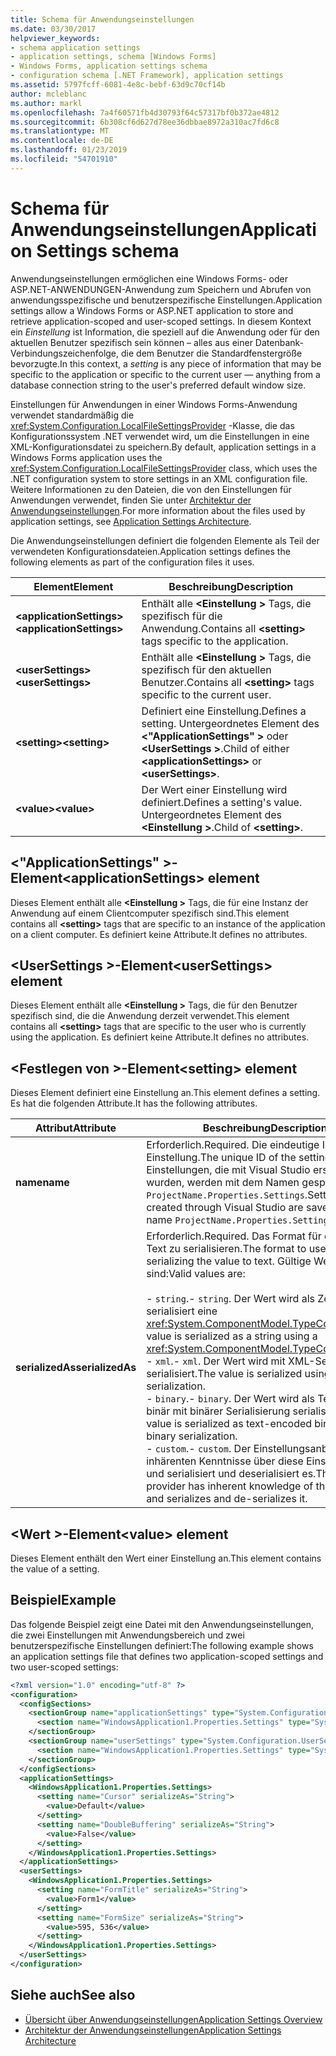 ```yaml
---
title: Schema für Anwendungseinstellungen
ms.date: 03/30/2017
helpviewer_keywords:
- schema application settings
- application settings, schema [Windows Forms]
- Windows Forms, application settings schema
- configuration schema [.NET Framework], application settings
ms.assetid: 5797fcff-6081-4e8c-bebf-63d9c70cf14b
author: mcleblanc
ms.author: markl
ms.openlocfilehash: 7a4f60571fb4d30793f64c57317bf0b372ae4812
ms.sourcegitcommit: 6b308cf6d627d78ee36dbbae8972a310ac7fd6c8
ms.translationtype: MT
ms.contentlocale: de-DE
ms.lasthandoff: 01/23/2019
ms.locfileid: "54701910"
---
```

# <a name="application-settings-schema"></a><span data-ttu-id="3926c-102">Schema für Anwendungseinstellungen</span><span class="sxs-lookup"><span data-stu-id="3926c-102">Application Settings schema</span></span>

<span data-ttu-id="3926c-103">Anwendungseinstellungen ermöglichen eine Windows Forms- oder ASP.NET-ANWENDUNGEN-Anwendung zum Speichern und Abrufen von anwendungsspezifische und benutzerspezifische Einstellungen.</span><span class="sxs-lookup"><span data-stu-id="3926c-103">Application settings allow a Windows Forms or ASP.NET application to store and retrieve application-scoped and user-scoped settings.</span></span> <span data-ttu-id="3926c-104">In diesem Kontext ein *Einstellung* ist Information, die speziell auf die Anwendung oder für den aktuellen Benutzer spezifisch sein können – alles aus einer Datenbank-Verbindungszeichenfolge, die dem Benutzer die Standardfenstergröße bevorzugte.</span><span class="sxs-lookup"><span data-stu-id="3926c-104">In this context, a *setting* is any piece of information that may be specific to the application or specific to the current user — anything from a database connection string to the user's preferred default window size.</span></span>

<span data-ttu-id="3926c-105">Einstellungen für Anwendungen in einer Windows Forms-Anwendung verwendet standardmäßig die <xref:System.Configuration.LocalFileSettingsProvider> -Klasse, die das Konfigurationssystem .NET verwendet wird, um die Einstellungen in eine XML-Konfigurationsdatei zu speichern.</span><span class="sxs-lookup"><span data-stu-id="3926c-105">By default, application settings in a Windows Forms application uses the <xref:System.Configuration.LocalFileSettingsProvider> class, which uses the .NET configuration system to store settings in an XML configuration file.</span></span> <span data-ttu-id="3926c-106">Weitere Informationen zu den Dateien, die von den Einstellungen für Anwendungen verwendet, finden Sie unter [Architektur der Anwendungseinstellungen](~/docs/framework/winforms/advanced/application-settings-architecture.md).</span><span class="sxs-lookup"><span data-stu-id="3926c-106">For more information about the files used by application settings, see [Application Settings Architecture](~/docs/framework/winforms/advanced/application-settings-architecture.md).</span></span>

<span data-ttu-id="3926c-107">Die Anwendungseinstellungen definiert die folgenden Elemente als Teil der verwendeten Konfigurationsdateien.</span><span class="sxs-lookup"><span data-stu-id="3926c-107">Application settings defines the following elements as part of the configuration files it uses.</span></span>

| <span data-ttu-id="3926c-108">Element</span><span class="sxs-lookup"><span data-stu-id="3926c-108">Element</span></span>                    | <span data-ttu-id="3926c-109">Beschreibung</span><span class="sxs-lookup"><span data-stu-id="3926c-109">Description</span></span>                                                                           |
| -------------------------- | ------------------------------------------------------------------------------------- |
| <span data-ttu-id="3926c-110">**\<applicationSettings>**</span><span class="sxs-lookup"><span data-stu-id="3926c-110">**\<applicationSettings>**</span></span> | <span data-ttu-id="3926c-111">Enthält alle  **\<Einstellung >** Tags, die spezifisch für die Anwendung.</span><span class="sxs-lookup"><span data-stu-id="3926c-111">Contains all **\<setting>** tags specific to the application.</span></span>                         |
| <span data-ttu-id="3926c-112">**\<userSettings>**</span><span class="sxs-lookup"><span data-stu-id="3926c-112">**\<userSettings>**</span></span>        | <span data-ttu-id="3926c-113">Enthält alle  **\<Einstellung >** Tags, die spezifisch für den aktuellen Benutzer.</span><span class="sxs-lookup"><span data-stu-id="3926c-113">Contains all **\<setting>** tags specific to the current user.</span></span>                        |
| <span data-ttu-id="3926c-114">**\<setting>**</span><span class="sxs-lookup"><span data-stu-id="3926c-114">**\<setting>**</span></span>             | <span data-ttu-id="3926c-115">Definiert eine Einstellung.</span><span class="sxs-lookup"><span data-stu-id="3926c-115">Defines a setting.</span></span> <span data-ttu-id="3926c-116">Untergeordnetes Element des  **\<"ApplicationSettings" >** oder  **\<UserSettings >**.</span><span class="sxs-lookup"><span data-stu-id="3926c-116">Child of either **\<applicationSettings>** or **\<userSettings>**.</span></span> |
| <span data-ttu-id="3926c-117">**\<value>**</span><span class="sxs-lookup"><span data-stu-id="3926c-117">**\<value>**</span></span>               | <span data-ttu-id="3926c-118">Der Wert einer Einstellung wird definiert.</span><span class="sxs-lookup"><span data-stu-id="3926c-118">Defines a setting's value.</span></span> <span data-ttu-id="3926c-119">Untergeordnetes Element des  **\<Einstellung >**.</span><span class="sxs-lookup"><span data-stu-id="3926c-119">Child of **\<setting>**.</span></span>                                   |

## <a name="applicationsettings-element"></a><span data-ttu-id="3926c-120">\<"ApplicationSettings" >-Element</span><span class="sxs-lookup"><span data-stu-id="3926c-120">\<applicationSettings> element</span></span>

<span data-ttu-id="3926c-121">Dieses Element enthält alle  **\<Einstellung >** Tags, die für eine Instanz der Anwendung auf einem Clientcomputer spezifisch sind.</span><span class="sxs-lookup"><span data-stu-id="3926c-121">This element contains all **\<setting>** tags that are specific to an instance of the application on a client computer.</span></span> <span data-ttu-id="3926c-122">Es definiert keine Attribute.</span><span class="sxs-lookup"><span data-stu-id="3926c-122">It defines no attributes.</span></span>

## <a name="usersettings-element"></a><span data-ttu-id="3926c-123">\<UserSettings >-Element</span><span class="sxs-lookup"><span data-stu-id="3926c-123">\<userSettings> element</span></span>

<span data-ttu-id="3926c-124">Dieses Element enthält alle  **\<Einstellung >** Tags, die für den Benutzer spezifisch sind, die die Anwendung derzeit verwendet.</span><span class="sxs-lookup"><span data-stu-id="3926c-124">This element contains all **\<setting>** tags that are specific to the user who is currently using the application.</span></span> <span data-ttu-id="3926c-125">Es definiert keine Attribute.</span><span class="sxs-lookup"><span data-stu-id="3926c-125">It defines no attributes.</span></span>

## <a name="setting-element"></a><span data-ttu-id="3926c-126">\<Festlegen von >-Element</span><span class="sxs-lookup"><span data-stu-id="3926c-126">\<setting> element</span></span>

<span data-ttu-id="3926c-127">Dieses Element definiert eine Einstellung an.</span><span class="sxs-lookup"><span data-stu-id="3926c-127">This element defines a setting.</span></span> <span data-ttu-id="3926c-128">Es hat die folgenden Attribute.</span><span class="sxs-lookup"><span data-stu-id="3926c-128">It has the following attributes.</span></span>

| <span data-ttu-id="3926c-129">Attribut</span><span class="sxs-lookup"><span data-stu-id="3926c-129">Attribute</span></span>        | <span data-ttu-id="3926c-130">Beschreibung</span><span class="sxs-lookup"><span data-stu-id="3926c-130">Description</span></span> |
| ---------------- | ----------- |
| <span data-ttu-id="3926c-131">**name**</span><span class="sxs-lookup"><span data-stu-id="3926c-131">**name**</span></span>         | <span data-ttu-id="3926c-132">Erforderlich.</span><span class="sxs-lookup"><span data-stu-id="3926c-132">Required.</span></span> <span data-ttu-id="3926c-133">Die eindeutige ID der Einstellung.</span><span class="sxs-lookup"><span data-stu-id="3926c-133">The unique ID of the setting.</span></span> <span data-ttu-id="3926c-134">Einstellungen, die mit Visual Studio erstellt wurden, werden mit dem Namen gespeichert `ProjectName.Properties.Settings`.</span><span class="sxs-lookup"><span data-stu-id="3926c-134">Settings created through Visual Studio are saved with the name `ProjectName.Properties.Settings`.</span></span> |
| <span data-ttu-id="3926c-135">**serializedAs**</span><span class="sxs-lookup"><span data-stu-id="3926c-135">**serializedAs**</span></span> | <span data-ttu-id="3926c-136">Erforderlich.</span><span class="sxs-lookup"><span data-stu-id="3926c-136">Required.</span></span> <span data-ttu-id="3926c-137">Das Format für den Wert in Text zu serialisieren.</span><span class="sxs-lookup"><span data-stu-id="3926c-137">The format to use for serializing the value to text.</span></span> <span data-ttu-id="3926c-138">Gültige Werte sind:</span><span class="sxs-lookup"><span data-stu-id="3926c-138">Valid values are:</span></span><br><br><span data-ttu-id="3926c-139">- `string`.</span><span class="sxs-lookup"><span data-stu-id="3926c-139">- `string`.</span></span> <span data-ttu-id="3926c-140">Der Wert wird als Zeichenfolge serialisiert eine <xref:System.ComponentModel.TypeConverter>.</span><span class="sxs-lookup"><span data-stu-id="3926c-140">The value is serialized as a string using a <xref:System.ComponentModel.TypeConverter>.</span></span><br><span data-ttu-id="3926c-141">- `xml`.</span><span class="sxs-lookup"><span data-stu-id="3926c-141">- `xml`.</span></span> <span data-ttu-id="3926c-142">Der Wert wird mit XML-Serialisierung serialisiert.</span><span class="sxs-lookup"><span data-stu-id="3926c-142">The value is serialized using XML serialization.</span></span><br><span data-ttu-id="3926c-143">- `binary`.</span><span class="sxs-lookup"><span data-stu-id="3926c-143">- `binary`.</span></span> <span data-ttu-id="3926c-144">Der Wert wird als Text codiert-binär mit binärer Serialisierung serialisiert.</span><span class="sxs-lookup"><span data-stu-id="3926c-144">The value is serialized as text-encoded binary using binary serialization.</span></span><br /><span data-ttu-id="3926c-145">- `custom`.</span><span class="sxs-lookup"><span data-stu-id="3926c-145">- `custom`.</span></span> <span data-ttu-id="3926c-146">Der Einstellungsanbieter inhärenten Kenntnisse über diese Einstellung hat und serialisiert und deserialisiert es.</span><span class="sxs-lookup"><span data-stu-id="3926c-146">The settings provider has inherent knowledge of this setting and serializes and de-serializes it.</span></span> |

## <a name="value-element"></a><span data-ttu-id="3926c-147">\<Wert >-Element</span><span class="sxs-lookup"><span data-stu-id="3926c-147">\<value> element</span></span>

<span data-ttu-id="3926c-148">Dieses Element enthält den Wert einer Einstellung an.</span><span class="sxs-lookup"><span data-stu-id="3926c-148">This element contains the value of a setting.</span></span>

## <a name="example"></a><span data-ttu-id="3926c-149">Beispiel</span><span class="sxs-lookup"><span data-stu-id="3926c-149">Example</span></span>

<span data-ttu-id="3926c-150">Das folgende Beispiel zeigt eine Datei mit den Anwendungseinstellungen, die zwei Einstellungen mit Anwendungsbereich und zwei benutzerspezifische Einstellungen definiert:</span><span class="sxs-lookup"><span data-stu-id="3926c-150">The following example shows an application settings file that defines two application-scoped settings and two user-scoped settings:</span></span>

```xml
<?xml version="1.0" encoding="utf-8" ?>
<configuration>
  <configSections>
    <sectionGroup name="applicationSettings" type="System.Configuration.ApplicationSettingsGroup, System, Version=2.0.0.0, Culture=neutral, PublicKeyToken=b77a5c561934e089">
      <section name="WindowsApplication1.Properties.Settings" type="System.Configuration.ClientSettingsSection, System, Version=2.0.0.0, Culture=neutral, PublicKeyToken=b77a5c561934e089" />
    </sectionGroup>
    <sectionGroup name="userSettings" type="System.Configuration.UserSettingsGroup, System, Version=2.0.0.0, Culture=neutral, PublicKeyToken=b77a5c561934e089">
      <section name="WindowsApplication1.Properties.Settings" type="System.Configuration.ClientSettingsSection, System, Version=2.0.0.0, Culture=neutral, PublicKeyToken=b77a5c561934e089" allowExeDefinition="MachineToLocalUser" />
    </sectionGroup>
  </configSections>
  <applicationSettings>
    <WindowsApplication1.Properties.Settings>
      <setting name="Cursor" serializeAs="String">
        <value>Default</value>
      </setting>
      <setting name="DoubleBuffering" serializeAs="String">
        <value>False</value>
      </setting>
    </WindowsApplication1.Properties.Settings>
  </applicationSettings>
  <userSettings>
    <WindowsApplication1.Properties.Settings>
      <setting name="FormTitle" serializeAs="String">
        <value>Form1</value>
      </setting>
      <setting name="FormSize" serializeAs="String">
        <value>595, 536</value>
      </setting>
    </WindowsApplication1.Properties.Settings>
  </userSettings>
</configuration>
```

## <a name="see-also"></a><span data-ttu-id="3926c-151">Siehe auch</span><span class="sxs-lookup"><span data-stu-id="3926c-151">See also</span></span>

- [<span data-ttu-id="3926c-152">Übersicht über Anwendungseinstellungen</span><span class="sxs-lookup"><span data-stu-id="3926c-152">Application Settings Overview</span></span>](~/docs/framework/winforms/advanced/application-settings-overview.md)
- [<span data-ttu-id="3926c-153">Architektur der Anwendungseinstellungen</span><span class="sxs-lookup"><span data-stu-id="3926c-153">Application Settings Architecture</span></span>](~/docs/framework/winforms/advanced/application-settings-architecture.md)
